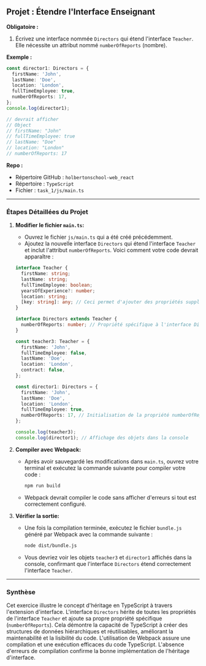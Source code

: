 ## Projet : Étendre l'Interface Enseignant

**Obligatoire :**
1. Écrivez une interface nommée `Directors` qui étend l'interface `Teacher`. Elle nécessite un attribut nommé `numberOfReports` (nombre).
  
**Exemple :**
```typescript
const director1: Directors = {
  firstName: 'John',
  lastName: 'Doe',
  location: 'London',
  fullTimeEmployee: true,
  numberOfReports: 17,
};
console.log(director1);

// devrait afficher
// Object
// firstName: "John"
// fullTimeEmployee: true
// lastName: "Doe"
// location: "London"
// numberOfReports: 17
```

**Repo :**
- Répertoire GitHub : `holbertonschool-web_react`
- Répertoire : `TypeScript`
- Fichier : `task_1/js/main.ts`

---

### Étapes Détaillées du Projet

1. **Modifier le fichier `main.ts`:**
   - Ouvrez le fichier `js/main.ts` qui a été créé précédemment.
   - Ajoutez la nouvelle interface `Directors` qui étend l'interface `Teacher` et inclut l'attribut `numberOfReports`. Voici comment votre code devrait apparaître :

   ```typescript
   interface Teacher {
     firstName: string;
     lastName: string;
     fullTimeEmployee: boolean;
     yearsOfExperience?: number;
     location: string;
     [key: string]: any; // Ceci permet d'ajouter des propriétés supplémentaires de n'importe quel type
   }

   interface Directors extends Teacher {
     numberOfReports: number; // Propriété spécifique à l'interface Directors
   }

   const teacher3: Teacher = {
     firstName: 'John',
     fullTimeEmployee: false,
     lastName: 'Doe',
     location: 'London',
     contract: false,
   };

   const director1: Directors = {
     firstName: 'John',
     lastName: 'Doe',
     location: 'London',
     fullTimeEmployee: true,
     numberOfReports: 17, // Initialisation de la propriété numberOfReports
   };

   console.log(teacher3);
   console.log(director1); // Affichage des objets dans la console
   ```

2. **Compiler avec Webpack:**
   - Après avoir sauvegardé les modifications dans `main.ts`, ouvrez votre terminal et exécutez la commande suivante pour compiler votre code :
     ```bash
     npm run build
     ```
   - Webpack devrait compiler le code sans afficher d'erreurs si tout est correctement configuré.

3. **Vérifier la sortie:**
   - Une fois la compilation terminée, exécutez le fichier `bundle.js` généré par Webpack avec la commande suivante :
     ```bash
     node dist/bundle.js
     ```
   - Vous devriez voir les objets `teacher3` et `director1` affichés dans la console, confirmant que l'interface `Directors` étend correctement l'interface `Teacher`.

---

### Synthèse

Cet exercice illustre le concept d'héritage en TypeScript à travers l'extension d'interface. L'interface `Directors` hérite de toutes les propriétés de l'interface `Teacher` et ajoute sa propre propriété spécifique (`numberOfReports`). Cela démontre la capacité de TypeScript à créer des structures de données hiérarchiques et réutilisables, améliorant la maintenabilité et la lisibilité du code. L'utilisation de Webpack assure une compilation et une exécution efficaces du code TypeScript. L'absence d'erreurs de compilation confirme la bonne implémentation de l'héritage d'interface.